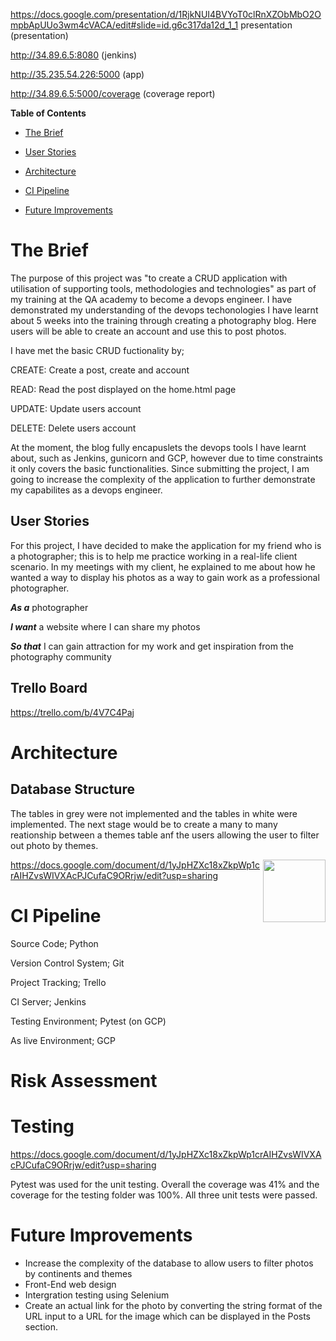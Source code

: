 https://docs.google.com/presentation/d/1RjkNUI4BVYoT0clRnXZObMbO2OmpbApUUo3wm4cVACA/edit#slide=id.g6c317da12d_1_1 presentation (presentation)

http://34.89.6.5:8080  (jenkins)

http://35.235.54.226:5000     (app)


http://34.89.6.5:5000/coverage  (coverage report)


**Table of Contents**

* [The Brief](#the-brief)

* [User Stories](#user-stories)

* [Architecture](#architecture)

* [CI Pipeline](#CI-Pipeline)

* [Future Improvements](#Future-Improvements)


# The Brief
The purpose of this project was "to create a CRUD application with utilisation of supporting tools, methodologies and technologies" as part of my training at the QA academy to become a devops engineer. I have demonstrated my understanding of the devops techonologies I have learnt about 5 weeks into the training through creating a photography blog. Here users will be able to create an account and use this to post photos. 

I have met the basic CRUD fuctionality by; 

CREATE: Create a post, create and account

READ: Read the post displayed on the home.html page

UPDATE: Update users account

DELETE: Delete users account

At the moment, the blog fully encapuslets the devops tools I have learnt about, such as Jenkins, gunicorn and GCP, however due to time constraints it only covers the basic functionalities. Since submitting the project, I am going to increase the complexity of the application to further demonstrate my capabilites as a devops engineer. 

## User Stories

For this project, I have decided to make the application for my friend who is a photographer; this is to help me practice working in a real-life client scenario. In my meetings with my client, he explained to me about how he wanted a way to display his photos as a way to gain work as a professional photographer. 
 
***As a*** photographer 

***I want*** a website where I can share my photos 

***So that*** I can gain attraction for my work and get inspiration from the photography community







## Trello Board

https://trello.com/b/4V7C4Paj


# Architecture 
## Database Structure
The tables in grey were not implemented and the tables in white were implemented. The next stage would be to create a many to many reationship between a themes table anf the users allowing the user to filter out photo by themes.

<img align="right" width="100" height="100" src=[Imgur](https://i.imgur.com/6P4WxuW.jpg)>





https://docs.google.com/document/d/1yJpHZXc18xZkpWp1crAIHZvsWIVXAcPJCufaC9ORrjw/edit?usp=sharing

# CI Pipeline
Source Code; Python

Version Control System; Git

Project Tracking; Trello

CI Server; Jenkins

Testing Environment; Pytest (on GCP)

As live Environment; GCP

# Risk Assessment









# Testing

https://docs.google.com/document/d/1yJpHZXc18xZkpWp1crAIHZvsWIVXAcPJCufaC9ORrjw/edit?usp=sharing

Pytest was used for the unit testing. Overall the coverage was 41% and the coverage for the testing folder was 100%. All three unit tests were passed. 

# Future Improvements 
- Increase the complexity of the database to allow users to filter photos by continents and themes
- Front-End web design 
- Intergration testing using Selenium
- Create an actual link for the photo by converting the string format of the URL input to a URL for the image which can be displayed in the Posts section. 

